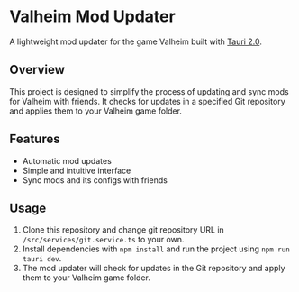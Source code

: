 # Valheim Mod Updater

A lightweight mod updater for the game Valheim built with [Tauri 2.0](https://beta.tauri.app/guides/).

## Overview

This project is designed to simplify the process of updating and sync mods for Valheim with friends. 
It checks for updates in a specified Git repository and applies them to your Valheim game folder.

## Features

- Automatic mod updates
- Simple and intuitive interface
- Sync mods and its configs with friends

## Usage

1. Clone this repository and change git repository URL in `/src/services/git.service.ts` to your own.
2. Install dependencies with `npm install` and run the project using `npm run tauri dev`.
3. The mod updater will check for updates in the Git repository and apply them to your Valheim game folder.